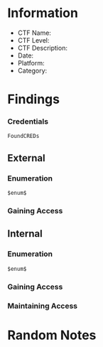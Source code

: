 # Information
- CTF Name: 
- CTF Level:
- CTF Description: 
- Date: 
- Platform: 
- Category: 

# Findings
### Credentials
`FoundCREDs`
## External
### Enumeration
`$enum$`

### Gaining Access


## Internal
### Enumeration
`$enum$`

### Gaining Access


### Maintaining Access


# Random Notes